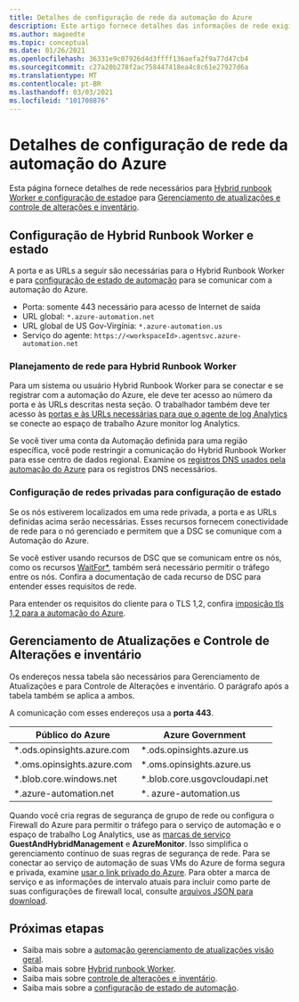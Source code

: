```yaml
---
title: Detalhes de configuração de rede da automação do Azure
description: Este artigo fornece detalhes das informações de rede exigidas pela configuração de estado da automação do Azure, Hybrid Runbook Worker de automação do Azure, Gerenciamento de Atualizações e Controle de Alterações e inventário
ms.author: magoedte
ms.topic: conceptual
ms.date: 01/26/2021
ms.openlocfilehash: 36331e9c07926d4d3ffff136aefa2f9a77d47cb4
ms.sourcegitcommit: c27a20b278f2ac758447418ea4c8c61e27927d6a
ms.translationtype: MT
ms.contentlocale: pt-BR
ms.lasthandoff: 03/03/2021
ms.locfileid: "101708876"
---
```

# <a name="azure-automation-network-configuration-details"></a>Detalhes de configuração de rede da automação do Azure

Esta página fornece detalhes de rede necessários para [Hybrid runbook Worker e configuração de estado](#hybrid-runbook-worker-and-state-configuration)e para [Gerenciamento de atualizações e controle de alterações e inventário](#update-management-and-change-tracking-and-inventory).

## <a name="hybrid-runbook-worker-and-state-configuration"></a>Configuração de Hybrid Runbook Worker e estado

A porta e as URLs a seguir são necessárias para o Hybrid Runbook Worker e para [configuração de estado de automação](automation-dsc-overview.md) para se comunicar com a automação do Azure.

* Porta: somente 443 necessário para acesso de Internet de saída
* URL global: `*.azure-automation.net`
* URL global de US Gov-Virgínia: `*.azure-automation.us`
* Serviço do agente: `https://<workspaceId>.agentsvc.azure-automation.net`

### <a name="network-planning-for-hybrid-runbook-worker"></a>Planejamento de rede para Hybrid Runbook Worker

Para um sistema ou usuário Hybrid Runbook Worker para se conectar e se registrar com a automação do Azure, ele deve ter acesso ao número da porta e às URLs descritas nesta seção. O trabalhador também deve ter acesso às [portas e às URLs necessárias para que o agente de log Analytics](../azure-monitor/agents/agent-windows.md) se conecte ao espaço de trabalho Azure monitor log Analytics.

Se você tiver uma conta da Automação definida para uma região específica, você pode restringir a comunicação do Hybrid Runbook Worker para esse centro de dados regional. Examine os [registros DNS usados pela automação do Azure](how-to/automation-region-dns-records.md) para os registros DNS necessários.

### <a name="configuration-of-private-networks-for-state-configuration"></a>Configuração de redes privadas para configuração de estado

Se os nós estiverem localizados em uma rede privada, a porta e as URLs definidas acima serão necessárias. Esses recursos fornecem conectividade de rede para o nó gerenciado e permitem que a DSC se comunique com a Automação do Azure.

Se você estiver usando recursos de DSC que se comunicam entre os nós, como os recursos [WaitFor*](/powershell/scripting/dsc/reference/resources/windows/waitForAllResource), também será necessário permitir o tráfego entre os nós. Confira a documentação de cada recurso de DSC para entender esses requisitos de rede.

Para entender os requisitos do cliente para o TLS 1,2, confira [imposição tls 1,2 para a automação do Azure](automation-managing-data.md#tls-12-enforcement-for-azure-automation).

## <a name="update-management-and-change-tracking-and-inventory"></a>Gerenciamento de Atualizações e Controle de Alterações e inventário

Os endereços nessa tabela são necessários para Gerenciamento de Atualizações e para Controle de Alterações e inventário. O parágrafo após a tabela também se aplica a ambos.

A comunicação com esses endereços usa a **porta 443**.

|Público do Azure  |Azure Government  |
|---------|---------|
|\*.ods.opinsights.azure.com    | \*.ods.opinsights.azure.us         |
|\*.oms.opinsights.azure.com     | \*.oms.opinsights.azure.us        |
|\*.blob.core.windows.net | \*.blob.core.usgovcloudapi.net|
|\*.azure-automation.net | \*. azure-automation.us|

Quando você cria regras de segurança de grupo de rede ou configura o Firewall do Azure para permitir o tráfego para o serviço de automação e o espaço de trabalho Log Analytics, use as [marcas de serviço](../virtual-network/service-tags-overview.md#available-service-tags) **GuestAndHybridManagement** e **AzureMonitor**. Isso simplifica o gerenciamento contínuo de suas regras de segurança de rede. Para se conectar ao serviço de automação de suas VMs do Azure de forma segura e privada, examine [usar o link privado do Azure](./how-to/private-link-security.md). Para obter a marca de serviço e as informações de intervalo atuais para incluir como parte de suas configurações de firewall local, consulte [arquivos JSON para download](../virtual-network/service-tags-overview.md#discover-service-tags-by-using-downloadable-json-files).

## <a name="next-steps"></a>Próximas etapas

* Saiba mais sobre a [automação gerenciamento de atualizações visão geral](update-management\overview.md).
* Saiba mais sobre [Hybrid runbook Worker](automation-hybrid-runbook-worker.md).
* Saiba mais sobre [controle de alterações e inventário](change-tracking\overview.md).
* Saiba mais sobre a [configuração de estado de automação](automation-dsc-overview.md).